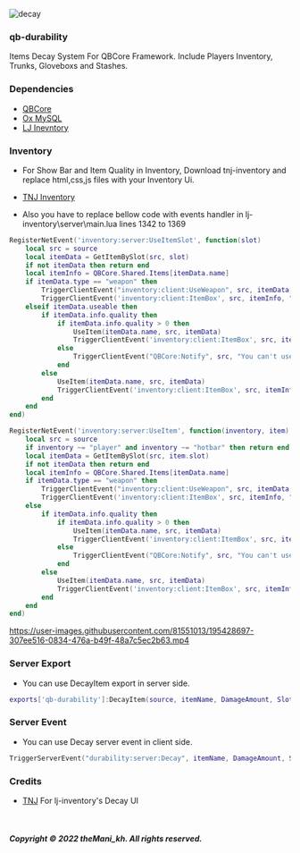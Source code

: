 ![decay](https://user-images.githubusercontent.com/81551013/195077592-01b1fb1e-dd12-4af8-b9fc-c8a0ed971d72.png)

### qb-durability
Items Decay System For QBCore Framework. Include Players Inventory, Trunks, Gloveboxs and Stashes.

### Dependencies
* [QBCore](https://github.com/qbcore-framework/qb-core)
* [Ox MySQL](https://github.com/overextended/oxmysql)
* [LJ Inevntory](https://github.com/loljoshie/lj-inventory)

### Inventory
* For Show Bar and Item Quality in Inventory, Download tnj-inventory and replace html,css,js files with your Inventory Ui.

* [TNJ Inventory](https://github.com/tnj-development/inventory)

* Also you have to replace bellow code with events handler in lj-inventory\server\main.lua lines 1342 to 1369

```lua
RegisterNetEvent('inventory:server:UseItemSlot', function(slot)
	local src = source
	local itemData = GetItemBySlot(src, slot)
	if not itemData then return end
	local itemInfo = QBCore.Shared.Items[itemData.name]
	if itemData.type == "weapon" then
		TriggerClientEvent("inventory:client:UseWeapon", src, itemData, itemData.info.quality and itemData.info.quality > 0)
		TriggerClientEvent('inventory:client:ItemBox', src, itemInfo, "use")
	elseif itemData.useable then
		if itemData.info.quality then
			if itemData.info.quality > 0 then
				UseItem(itemData.name, src, itemData)
				TriggerClientEvent('inventory:client:ItemBox', src, itemInfo, "use")
			else
				TriggerClientEvent("QBCore:Notify", src, "You can't use this item", "error")
			end
		else
			UseItem(itemData.name, src, itemData)
			TriggerClientEvent('inventory:client:ItemBox', src, itemInfo, "use")
		end
	end
end)

RegisterNetEvent('inventory:server:UseItem', function(inventory, item)
	local src = source
	if inventory ~= "player" and inventory ~= "hotbar" then return end
	local itemData = GetItemBySlot(src, item.slot)
	if not itemData then return end
	local itemInfo = QBCore.Shared.Items[itemData.name]
	if itemData.type == "weapon" then
		TriggerClientEvent("inventory:client:UseWeapon", src, itemData, itemData.info.quality and itemData.info.quality > 0)
		TriggerClientEvent('inventory:client:ItemBox', src, itemInfo, "use")
	else
		if itemData.info.quality then
			if itemData.info.quality > 0 then
				UseItem(itemData.name, src, itemData)
				TriggerClientEvent('inventory:client:ItemBox', src, itemInfo, "use")
			else
				TriggerClientEvent("QBCore:Notify", src, "You can't use this item", "error")
			end
		else
			UseItem(itemData.name, src, itemData)
			TriggerClientEvent('inventory:client:ItemBox', src, itemInfo, "use")
		end
	end
end)
```

https://user-images.githubusercontent.com/81551013/195428697-307ee516-0834-476a-b49f-48a7c5ec2b63.mp4

### Server Export
* You can use DecayItem export in server side.

```lua
exports['qb-durability']:DecayItem(source, itemName, DamageAmount, Slot) -- Slot is optional
```

### Server Event
* You can use Decay server event in client side.

```lua
TriggerServerEvent("durability:server:Decay", itemName, DamageAmount, Slot) -- Slot is optional
```

### Credits
* [TNJ](https://github.com/orgs/tnj-development) For lj-inventory's Decay UI

<br>

##### Copyright © 2022 theMani_kh. All rights reserved.
